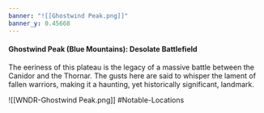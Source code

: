 ```yaml
---
banner: "![[Ghostwind Peak.png]]"
banner_y: 0.45668
---
```



#### Ghostwind Peak (Blue Mountains): Desolate Battlefield

The eeriness of this plateau is the legacy of a massive battle between the Canidor and the Thornar. The gusts here are said to whisper the lament of fallen warriors, making it a haunting, yet historically significant, landmark.

![[WNDR-Ghostwind Peak.png]]
#Notable-Locations